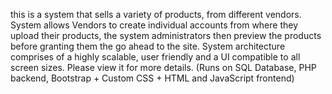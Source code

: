 this is a system that sells a variety of products, from different vendors. System allows Vendors to create individual accounts from where they upload their products, the system administrators then preview the products before granting them the go ahead to the site. System architecture comprises of a highly scalable, user friendly and a UI compatible to all screen sizes. Please view it for more details. (Runs on SQL Database, PHP backend, Bootstrap + Custom CSS + HTML and JavaScript frontend)
